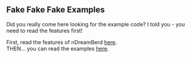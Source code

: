 ## Fake Fake Fake Examples

Did you really come here looking for the example code? I told you - you need to read the features first!

First, read the features of nDreamBerd [here](https://github.com/TodePond/DreamBerd/blob/main/README.md).<br>
THEN... you can read the examples [here](https://github.com/TodePond/DreamBerd/blob/main/res/Examples.md).
